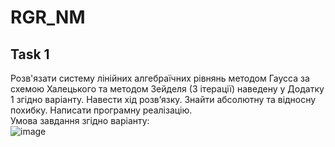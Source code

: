 # RGR_NM
## Task 1
 Розв'язати систему лінійних алгебраїчних рівнянь методом Гаусса за схемою Халецького та методом Зейделя (3 ітерації) наведену у Додатку 1 згідно варіанту. Навести хід розв’язку. Знайти абсолютну та відносну похибку. Написати програмну реалізацію.<br />
 Умова завдання згідно варіанту: <br/>
![image](https://github.com/user-attachments/assets/c32a6a64-da16-4722-b6cb-52b26b718a74)
